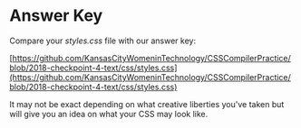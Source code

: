 # Answer Key

Compare your _styles.css_ file with our answer key: 

[https://github.com/KansasCityWomeninTechnology/CSSCompilerPractice/blob/2018-checkpoint-4-text/css/styles.css](https://github.com/KansasCityWomeninTechnology/CSSCompilerPractice/blob/2018-checkpoint-4-text/css/styles.css)


It may not be exact depending on what creative liberties you've taken but will give you an idea on what your CSS may look like.
